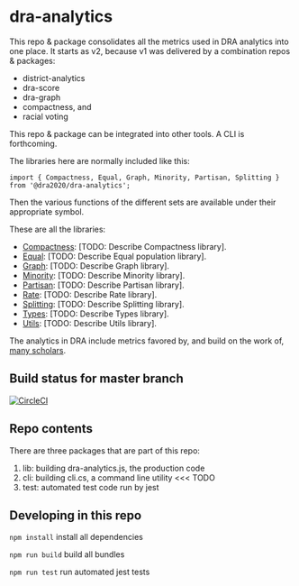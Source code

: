 # dra-analytics

This repo & package consolidates all the metrics used in DRA analytics into one place.
It starts as v2, because v1 was delivered by a combination repos & packages:

- district-analytics
- dra-score
- dra-graph
- compactness, and
- racial voting

This repo & package can be integrated into other tools. A CLI is forthcoming.

The libraries here are normally included like this:

    import { Compactness, Equal, Graph, Minority, Partisan, Splitting } from '@dra2020/dra-analytics';

Then the various functions of the different sets are available under their appropriate symbol.

These are all the libraries:

- [Compactness](./docs/compactness.md): [TODO: Describe Compactness library].
- [Equal](./docs/equal.md): [TODO: Describe Equal population library].
- [Graph](./docs/graph.md): [TODO: Describe Graph library].
- [Minority](./docs/minority.md): [TODO: Describe Minority library].
- [Partisan](./docs/partisan.md): [TODO: Describe Partisan library].
- [Rate](./docs/rate.md): [TODO: Describe Rate library].
- [Splitting](./docs/splitting.md): [TODO: Describe Splitting library].
- [Types](./docs/Types.md): [TODO: Describe Types library].
- [Utils](./docs/Utils.md): [TODO: Describe Utils library].

The analytics in DRA include metrics favored by, and build on the work of, [many scholars](./docs/attributions.md).

## Build status for master branch

[![CircleCI](https://circleci.com/gh/dra2020/dra-graph.svg?style=svg&circle-token=5c5fdd1ea8b6aa5fc80ec7657b805b3953c58e00)](https://circleci.com/gh/dra2020/dra-analytics)

## Repo contents

There are three packages that are part of this repo:

1. lib: building dra-analytics.js, the production code
2. cli: building cli.cs, a command line utility <<< TODO
3. test: automated test code run by jest

## Developing in this repo

```npm install``` install all dependencies

```npm run build``` build all bundles

```npm run test``` run automated jest tests
